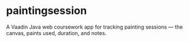 # paintingsession
A Vaadin Java web coursework app for tracking painting sessions — the canvas, paints used, duration, and notes.

